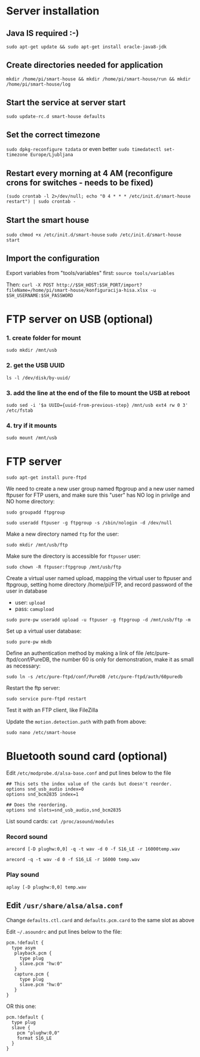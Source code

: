 # Server installation

## Java IS required :-)
`sudo apt-get update && sudo apt-get install oracle-java8-jdk`

## Create directories needed for application
`mkdir /home/pi/smart-house && mkdir /home/pi/smart-house/run && mkdir /home/pi/smart-house/log`

## Start the service at server start
`sudo update-rc.d smart-house defaults`

## Set the correct timezone
`sudo dpkg-reconfigure tzdata` or even better `sudo timedatectl set-timezone Europe/Ljubljana`

## Restart every morning at 4 AM (reconfigure crons for switches - needs to be fixed)
`(sudo crontab -l 2>/dev/null; echo "0 4 * * * /etc/init.d/smart-house restart") | sudo crontab -`

## Start the smart house
`sudo chmod +x /etc/init.d/smart-house`
`sudo /etc/init.d/smart-house start`

## Import the configuration

Export variables from "tools/variables" first: `source tools/variables`

Then:
`curl -X POST http://$SH_HOST:$SH_PORT/import?fileName=/home/pi/smart-house/konfiguracija-hisa.xlsx -u $SH_USERNAME:$SH_PASSWORD`


# FTP server on USB (optional)

###   1. create folder for mount
`sudo mkdir /mnt/usb`

###   2. get the USB UUID
`ls -l /dev/disk/by-uuid/`

###   3. add the line at the end of the file to mount the USB at reboot
`sudo sed -i '$a UUID={uuid-from-previous-step} /mnt/usb ext4 rw 0 3' /etc/fstab`

###   4. try if it mounts
`sudo mount /mnt/usb`

# FTP server

`sudo apt-get install pure-ftpd`

We need to create a new user group named ftpgroup and a new user named  ftpuser for FTP users, and make sure this "user" has NO log in privilge and NO home directory:

`sudo groupadd ftpgroup`

`sudo useradd ftpuser -g ftpgroup -s /sbin/nologin -d /dev/null`

Make a new directory named `ftp` for the user:

`sudo mkdir /mnt/usb/ftp`

Make sure the directory is accessible for `ftpuser` user:

`sudo chown -R ftpuser:ftpgroup /mnt/usb/ftp`

Create a virtual user named upload, mapping the virtual user to ftpuser and  ftpgroup, setting home directory /home/pi/FTP, and record password of the user in database
- user: `upload`
- pass: `camupload`

`sudo pure-pw useradd upload -u ftpuser -g ftpgroup -d /mnt/usb/ftp -m`

Set up a virtual user database:

`sudo pure-pw mkdb`

Define an authentication method by making a link of file  /etc/pure-ftpd/conf/PureDB, the number 60 is only for demonstration, make it as small as necessary:

`sudo ln -s /etc/pure-ftpd/conf/PureDB /etc/pure-ftpd/auth/60puredb`

Restart the ftp server:

`sudo service pure-ftpd restart`

Test it with an FTP client, like FileZilla

Update the `motion.detection.path` with path from above:

`sudo nano /etc/smart-house`


# Bluetooth sound card (optional)

Edit `/etc/modprobe.d/alsa-base.conf` and put lines below to the file

```
## This sets the index value of the cards but doesn't reorder.
options snd_usb_audio index=0
options snd_bcm2835 index=1

## Does the reordering.
options snd slots=snd_usb_audio,snd_bcm2835
```

List sound cards:
`cat /proc/asound/modules`

### Record sound

`arecord [-D plughw:0,0] -q -t wav -d 0 -f S16_LE -r 16000temp.wav`

`arecord -q -t wav -d 0 -f S16_LE -r 16000 temp.wav`

### Play sound
`aplay [-D plughw:0,0] temp.wav`


## Edit `/usr/share/alsa/alsa.conf`

Change `defaults.ctl.card` and `defaults.pcm.card` to the same slot as above

Edit `~/.asoundrc` and put lines below to the file:

```
pcm.!default {
  type asym
   playback.pcm {
     type plug
     slave.pcm "hw:0"
   }
   capture.pcm {
     type plug
     slave.pcm "hw:0"
   }
}
```

OR this one:
```
pcm.!default {
  type plug
  slave {
    pcm "plughw:0,0"
    format S16_LE
  }
}
```
